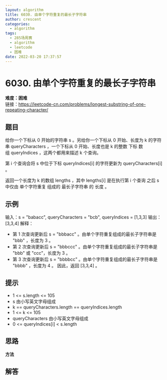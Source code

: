 ```yaml
---
layout: algorithm
title: 6030. 由单个字符重复的最长子字符串
author: crescent
categories:
  - algorithm
tags:
  - 285场周赛
  - algorithm
  - leetcode
  - 困难
date: 2022-03-20 17:37:57
---
```

# 6030. 由单个字符重复的最长子字符串
**难度：困难**  
链接：https://leetcode-cn.com/problems/longest-substring-of-one-repeating-character/
## 题目
给你一个下标从 0 开始的字符串 s 。另给你一个下标从 0 开始、长度为 k 的字符串 queryCharacters ，一个下标从 0 开始、长度也是 k 的整数 下标 数组 queryIndices ，这两个都用来描述 k 个查询。

第 i 个查询会将 s 中位于下标 queryIndices[i] 的字符更新为 queryCharacters[i] 。

返回一个长度为 k 的数组 lengths ，其中 lengths[i] 是在执行第 i 个查询 之后 s 中仅由 单个字符重复 组成的 最长子字符串 的 长度 。

## 示例
输入：s = "babacc", queryCharacters = "bcb", queryIndices = [1,3,3]
输出：[3,3,4]
解释：
- 第 1 次查询更新后 s = "bbbacc" 。由单个字符重复组成的最长子字符串是 "bbb" ，长度为 3 。
- 第 2 次查询更新后 s = "bbbccc" 。由单个字符重复组成的最长子字符串是 "bbb" 或 "ccc"，长度为 3 。
- 第 3 次查询更新后 s = "bbbbcc" 。由单个字符重复组成的最长子字符串是 "bbbb" ，长度为 4 。
因此，返回 [3,3,4] 。


## 提示
+ 1 <= s.length <= 105
+ s 由小写英文字母组成
+ k == queryCharacters.length == queryIndices.length
+ 1 <= k <= 105
+ queryCharacters 由小写英文字母组成
+ 0 <= queryIndices[i] < s.length


## 思路
**方法**  


## 解答
``` python

```